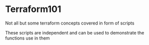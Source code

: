 # Terraform101
Not all but some terraform concepts covered in form of scripts

These scripts are independent and can be used to demonstrate the functions use in them
